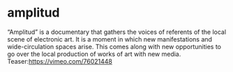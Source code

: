 amplitud
========

“Amplitud” is a documentary that gathers the voices of referents of the local scene of electronic art. It is a moment in which new manifestations and wide-circulation spaces arise. This comes along with new opportunities to go over the local production of works of art with new media.
Teaser:https://vimeo.com/76021448
